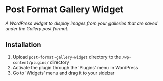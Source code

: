 # Post Format Gallery Widget #
*A WordPress widget to display images from your galleries that are saved under the Gallery post format.*  

## Installation ##

1. Upload `post-format-gallery-widget` directory to the `/wp-content/plugins/` directory
2. Activate the plugin through the 'Plugins' menu in WordPress
3. Go to 'Widgets' menu and drag it to your sidebar
